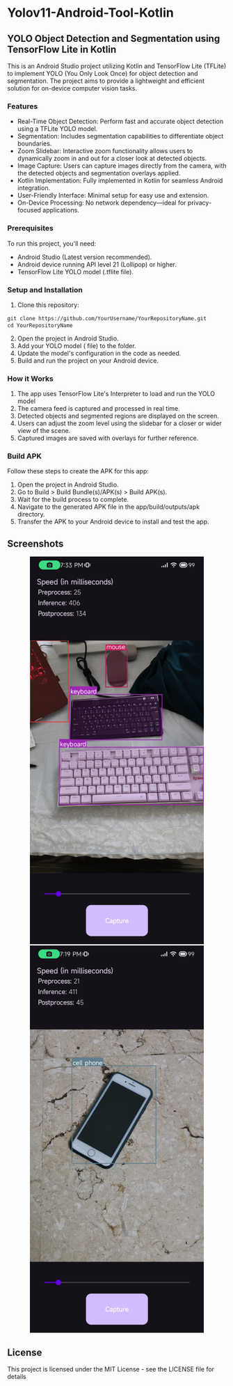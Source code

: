 # Yolov11-Android-Tool-Kotlin
## YOLO Object Detection and Segmentation using TensorFlow Lite in Kotlin
This is an Android Studio project utilizing Kotlin and TensorFlow Lite (TFLite) to implement YOLO (You Only Look Once) for object detection and segmentation. The project aims to provide a lightweight and efficient solution for on-device computer vision tasks.

### Features
- Real-Time Object Detection: Perform fast and accurate object detection using a TFLite YOLO model.
- Segmentation: Includes segmentation capabilities to differentiate object boundaries.
- Zoom Slidebar: Interactive zoom functionality allows users to dynamically zoom in and out for a closer look at detected objects.
- Image Capture: Users can capture images directly from the camera, with the detected objects and segmentation overlays applied.
- Kotlin Implementation: Fully implemented in Kotlin for seamless Android integration.
- User-Friendly Interface: Minimal setup for easy use and extension.
- On-Device Processing: No network dependency—ideal for privacy-focused applications.
### Prerequisites
To run this project, you'll need:
- Android Studio (Latest version recommended).
- Android device running API level 21 (Lollipop) or higher.
- TensorFlow Lite YOLO model (.tflite file).

### Setup and Installation
1. Clone this repository:
```
git clone https://github.com/YourUsername/YourRepositoryName.git
cd YourRepositoryName
```
2. Open the project in Android Studio.
3. Add your YOLO model ( file) to the  folder.
4. Update the model's configuration in the code as needed.
5. Build and run the project on your Android device.

### How it Works
1. The app uses TensorFlow Lite's Interpreter to load and run the YOLO model
2. The camera feed is captured and processed in real time.
3. Detected objects and segmented regions are displayed on the screen.
4. Users can adjust the zoom level using the slidebar for a closer or wider view of the scene.
5. Captured images are saved with overlays for further reference.

### Build APK
Follow these steps to create the APK for this app:
1. Open the project in Android Studio.
2. Go to Build > Build Bundle(s)/APK(s) > Build APK(s).
3. Wait for the build process to complete.
4. Navigate to the generated APK file in the app/build/outputs/apk directory.
5. Transfer the APK to your Android device to install and test the app.

## Screenshots
<div align="center">
  <img src="https://raw.githubusercontent.com/AISoltani/Yolov11-Android-Tool-Kotlin/refs/heads/main/SCR1.jpg" alt="Image 1" width="400"/>
  <img src="https://raw.githubusercontent.com/AISoltani/Yolov11-Android-Tool-Kotlin/refs/heads/main/SCR2.jpg" alt="Image 2" width="400"/>
</div>

## License
This project is licensed under the MIT License - see the LICENSE file for details
